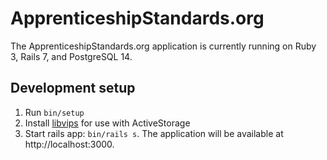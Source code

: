 # ApprenticeshipStandards.org
The ApprenticeshipStandards.org application is currently running on Ruby 3,
Rails 7, and PostgreSQL 14.

## Development setup
1. Run `bin/setup`
2. Install [libvips][libvips] for use with ActiveStorage
3. Start rails app: `bin/rails s`. The application will be available
   at http://localhost:3000.

[libvips]: https://www.libvips.org/install.html
